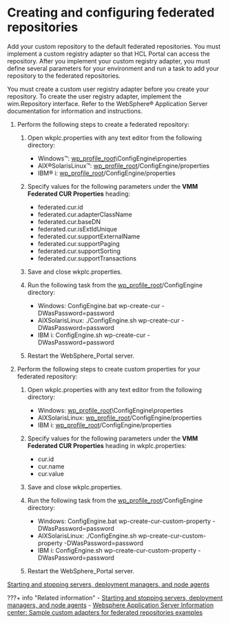 # Creating and configuring federated repositories

Add your custom repository to the default federated repositories. You must implement a custom registry adapter so that HCL Portal can access the repository. After you implement your custom registry adapter, you must define several parameters for your environment and run a task to add your repository to the federated repositories.

You must create a custom user registry adapter before you create your repository. To create the user registry adapter, implement the wim.Repository interface. Refer to the WebSphere® Application Server documentation for information and instructions.

1.  Perform the following steps to create a federated repository:

    1.  Open wkplc.properties with any text editor from the following directory:


        -   Windows™: [wp\_profile\_root](../../../manage/wpsdirstr#wp_profile_root)\\ConfigEngine\\properties
        -   AIX®SolarisLinux™: [wp\_profile\_root](../../../manage/wpsdirstr#wp_profile_root)/ConfigEngine/properties
        -   IBM® i: [wp\_profile\_root](../../../manage/wpsdirstr#wp_profile_root)/ConfigEngine/properties

    2.  Specify values for the following parameters under the **VMM Federated CUR Properties** heading:

        -   federated.cur.id
        -   federated.cur.adapterClassName
        -   federated.cur.baseDN
        -   federated.cur.isExtIdUnique
        -   federated.cur.supportExternalName
        -   federated.cur.supportPaging
        -   federated.cur.supportSorting
        -   federated.cur.supportTransactions

    3.  Save and close wkplc.properties.


    4.  Run the following task from the [wp\_profile\_root](../../../manage/wpsdirstr#wp_profile_root)/ConfigEngine directory:


        -   Windows: ConfigEngine.bat wp-create-cur -DWasPassword=password
        -   AIXSolarisLinux: ./ConfigEngine.sh wp-create-cur -DWasPassword=password
        -   IBM i: ConfigEngine.sh wp-create-cur -DWasPassword=password

    5.  Restart the WebSphere\_Portal server.

2.  Perform the following steps to create custom properties for your federated repository:

    1.  Open wkplc.properties with any text editor from the following directory:


        -   Windows: [wp\_profile\_root](../../../manage/wpsdirstr#wp_profile_root)\\ConfigEngine\\properties
        -   AIXSolarisLinux: [wp\_profile\_root](../../../manage/wpsdirstr#wp_profile_root)/ConfigEngine/properties
        -   IBM i: [wp\_profile\_root](../../../manage/wpsdirstr#wp_profile_root)/ConfigEngine/properties

    2.  Specify values for the following parameters under the **VMM Federated CUR Properties** heading in wkplc.properties:

        -   cur.id
        -   cur.name
        -   cur.value

    3.  Save and close wkplc.properties.


    4.  Run the following task from the [wp\_profile\_root](../../../manage/wpsdirstr#wp_profile_root)/ConfigEngine directory:


        -   Windows: ConfigEngine.bat wp-create-cur-custom-property -DWasPassword=password
        -   AIXSolarisLinux: ./ConfigEngine.sh wp-create-cur-custom-property -DWasPassword=password
        -   IBM i: ConfigEngine.sh wp-create-cur-custom-property -DWasPassword=password

    5.  Restart the WebSphere\_Portal server.


[Starting and stopping servers, deployment managers, and node agents](../../../manage/stopstart)


???+ info "Related information"
    - [Starting and stopping servers, deployment managers, and node agents](../../../../../stopstart.md)
    - [Websphere Application Server Information center: Sample custom adapters for federated repositories examples](https://www.ibm.com/docs/en/was/8.5.5?topic=repositories-sample-custom-adapters-federated-examples)

